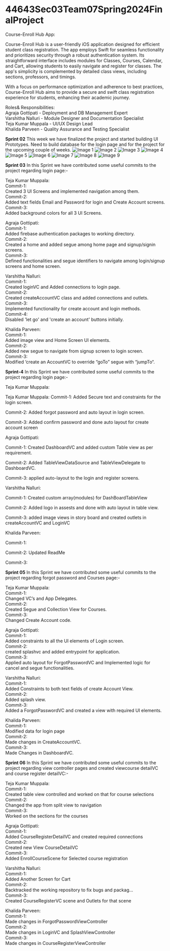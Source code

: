# 44643Sec03Team07Spring2024FinalProject


Course-Enroll Hub App:

Course-Enroll Hub is a user-friendly iOS application designed for efficient student class registration. The app employs Swift for seamless functionality and prioritizes security through a robust authentication system. Its straightforward interface includes modules for Classes, Courses, Calendar, and Cart, allowing students to easily navigate and register for classes. The app's simplicity is complemented by detailed class views, including sections, professors, and timings. 

With a focus on performance optimization and adherence to best practices, Course-Enroll Hub aims to provide a secure and swift class registration experience for students, enhancing their academic journey.

Roles& Responsibilities:<br/>
Agraja Gottipati            -    Deployment and DB Management Expert<br/>
Varshitha Nalluri            -    Module Designer and Documentation Specialist<br/>
Teja Kumar Muppala                    -    UI/UX Design Lead<br/>
Khalida Parveen                -    Quality Assurance and Testing Specialist<br/>

**Sprint 02**
This week we have finalized the project and started building UI Prototypes. Need to build database for the login page and for the project for the upcoming couple of weeks.
![Image 1](./images/pic1.jpeg)
![Image 2](./images/pic2.jpeg)
![Image 3](./images/pic3.jpeg)
![Image 4](./images/pic4.jpeg)
![Image 5](./images/pic5.jpeg)
![Image 6](./images/pic6.jpeg)
![Image 7](./images/pic7.jpeg)
![Image 8](./images/pic8.jpeg)
![Image 9](./images/pic9.jpeg)

**Sprint 03**
In this Sprint we have contributed some useful commits to the project regarding login page:-

Teja Kumar Muppala:<br/>
Commit-1:<br/>
Created 3 UI Screens and implemented navigation among them.<br/>
Commit-2:<br/>
Added text fields Email and Password for login and Create Account screens.<br/>
Commit-3:<br/>
Added background colors for all 3 UI Screens. <br/>

Agraja Gottipati:<br/>
Commit-1:<br/>
Added firebase authentication packages to working directory.<br/>
Commit-2:<br/>
Created a home and added segue among home page and signup/signin screens.<br/>
Commit-3:<br/>
Defined functionalities and segue identifiers to navigate among login/signup screens and home screen.<br/>

Varshitha Nalluri:<br/>
Commit-1:<br/>
Created loginVC and Added connections to login page.<br/>
Commit-2:<br/>
Created createAccountVC class and added connections and outlets.<br/>
Commit-3:<br/>
Implemented functionality for create account and login methods.<br/>
Commit-4:<br/>
Disabled 'let go' and 'create an account' buttons initially.<br/>

Khalida Parveen: <br/>
Commit-1:<br/>
Added image view and Home Screen UI elements.<br/>
Commit-2:<br/>
Added new segue to navigate from signup screen to login screen.<br/>
Commit-3:<br/>
Modified ‘create an AccountVC to override “goTo” segue with “jumpTo“.<br/>

**Sprint-4**
In this Sprint we have contributed some useful commits to the project regarding login page:-

Teja Kumar Muppala:

Teja Kumar Muppala: Commit-1: Added Secure text and constraints for the login screen.

Commit-2: Added forgot password and auto layout in login screen.

Commit-3: Added confirm password and done auto layout for create account screen

Agraja Gottipati:

Commit-1: Created DashboardVC and added custom Table view as per requirement.

Commit-2: Added TableViewDataSource and TableViewDelegate to DashboardVC.

Commit-3: applied auto-layout to the login and register screens.

Varshitha Nalluri:

Commit-1: Created custom array(modules) for DashBoardTableView

Commit-2: Added logo in assests and done with auto layout in table view.

Commit-3: added image views in story board and created outlets in createAccountVC and LoginVC

Khalida Parveen:

Commit-1:

Commit-2: Updated ReadMe

Commit-3:

**Sprint 05**
In this Sprint we have contributed some useful commits to the project regarding forgot password and Courses page:-

Teja Kumar Muppala:<br/>
Commit-1:<br/>
Changed VC’s and App Delegates.<br/>
Commit-2:<br/>
Created Segue and Collection View for Courses.<br/>
Commit-3:<br/>
Changed Create Account code. <br/>

Agraja Gottipati:<br/>
Commit-1:<br/>
Added constraints to all the UI elements of Login screen.<br/>
Commit-2:<br/>
created splashvc and added entrypoint for application.<br/>
Commit-3:<br/>
Applied auto layout for ForgotPasswordVC and Implemented logic for cancel and segue functionalities.<br/>

Varshitha Nalluri:<br/>
Commit-1:<br/>
Added Constraints to both text fields of create Account View.<br/>
Commit-2:<br/>
Added splash view.<br/>
Commit-3:<br/>
Added a ForgotPasswordVC and created a view with required UI elements.<br/>


Khalida Parveen: <br/>
Commit-1:<br/>
Modified data for login page<br/>
Commit-2:<br/>
Made changes in CreateAccountVC.<br/>
Commit-3:<br/>
Made Changes in DashboardVC.<br/>



**Sprint 06**
In this Sprint we have contributed some useful commits to the project regarding view controller pages and created viewcourse detailVC and course register detailVC:-

Teja Kumar Muppala:<br/>
Commit-1:<br/>
Created table view controlled and worked on that for course selections<br/>
Commit-2:<br/>
Changed the app from split view to navigation<br/>
Commit-3:<br/>
Worked on the sections for the courses<br/>

Agraja Gottipati:<br/>
Commit-1:<br/>
Added CourseRegisterDetailVC and created required connections<br/>
Commit-2:<br/>
Created new View CourseDetailVC<br/>
Commit-3:<br/>
Added EnrollCourseScene for Selected course registration<br/>

Varshitha Nalluri:<br/>
Commit-1:<br/>
Added Another Screen for Cart<br/>
Commit-2:<br/>
Backtracked the working repository to fix bugs and packag…<br/>
Commit-3:<br/>
Created CourseRegisterVC scene and Outlets for that scene<br/>


Khalida Parveen: <br/>
Commit-1:<br/>
Made changes in ForgotPasswordViewController<br/>
Commit-2:<br/>
Made changes in LoginVC and SplashViewController<br/>
Commit-3:<br/>
Made changes in CourseRegisterViewController<br/>




